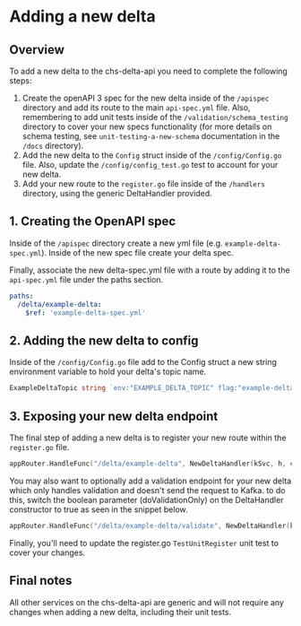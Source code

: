 # Adding a new delta

## Overview

To add a new delta to the chs-delta-api you need to complete the following steps:
1. Create the openAPI 3 spec for the new delta inside of the `/apispec` directory and add its route to the main
`api-spec.yml` file. Also, remembering to add unit tests inside of the `/validation/schema_testing` directory to cover your 
new specs functionality (for more details on schema testing, see `unit-testing-a-new-schema` documentation in the `/docs` directory).
2. Add the new delta to the `Config` struct inside of the `/config/Config.go` file. Also, update the `/config/config_test.go` 
test to account for your new delta.
3. Add your new route to the `register.go` file inside of the `/handlers` directory, using the generic DeltaHandler provided.

## 1. Creating the OpenAPI spec
Inside of the `/apispec` directory create a new yml file (e.g. `example-delta-spec.yml`). Inside of the new spec file create
your delta spec.

Finally, associate the new delta-spec.yml file with a route by adding it to the `api-spec.yml` file under the paths section.
```yaml
paths:
  /delta/example-delta:
    $ref: 'example-delta-spec.yml'
```

## 2. Adding the new delta to config
Inside of the `/config/Config.go` file add to the Config struct a new string environment variable to hold your delta's topic name.
```go
ExampleDeltaTopic string `env:"EXAMPLE_DELTA_TOPIC" flag:"example-delta-topic" flagDesc:"Topic for example delta"`
```

## 3. Exposing your new delta endpoint
The final step of adding a new delta is to register your new route within the `register.go` file.
```go
appRouter.HandleFunc("/delta/example-delta", NewDeltaHandler(kSvc, h, chv, cfg, false, cfg.ExampleDeltaTopic).ServeHTTP).Methods(http.MethodPost).Name("example-delta")
```

You may also want to optionally add a validation endpoint for your new delta which only handles validation and doesn't send 
the request to Kafka. to do this, switch the boolean parameter (doValidationOnly) on the DeltaHandler constructor to true as seen in the snippet below.
```go
appRouter.HandleFunc("/delta/example-delta/validate", NewDeltaHandler(kSvc, h, chv, cfg, true, cfg.ExampleDeltaTopic).ServeHTTP).Methods(http.MethodPost).Name("example-delta-validate")
```

Finally, you'll need to update the register.go `TestUnitRegister` unit test to cover your changes.

## Final notes
All other services on the chs-delta-api are generic and will not require any changes when adding a new delta, including 
their unit tests.